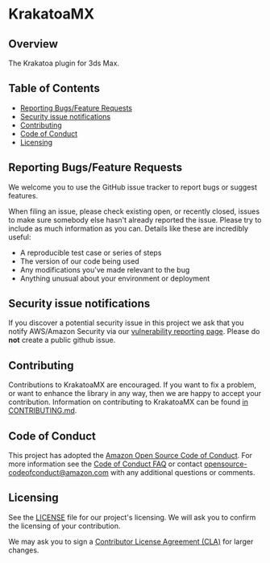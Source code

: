 # KrakatoaMX

## Overview

The Krakatoa plugin for 3ds Max.

## Table of Contents

- [Reporting Bugs/Feature Requests](#reporting-bugs/feature-requests)
- [Security issue notifications](#security-issue-notifications)
- [Contributing](#contributing)
- [Code of Conduct](#code-of-conduct)
- [Licensing](#licensing)

## Reporting Bugs/Feature Requests

We welcome you to use the GitHub issue tracker to report bugs or suggest features.

When filing an issue, please check existing open, or recently closed, issues to make sure somebody else hasn't already
reported the issue. Please try to include as much information as you can. Details like these are incredibly useful:

- A reproducible test case or series of steps
- The version of our code being used
- Any modifications you've made relevant to the bug
- Anything unusual about your environment or deployment

## Security issue notifications

If you discover a potential security issue in this project we ask that you notify AWS/Amazon Security via our [vulnerability reporting page](http://aws.amazon.com/security/vulnerability-reporting/). Please do **not** create a public github issue.

## Contributing

Contributions to KrakatoaMX are encouraged. If you want to fix a problem, or want to enhance the library in any way, then
we are happy to accept your contribution. Information on contributing to KrakatoaMX can be found
[in CONTRIBUTING.md](CONTRIBUTING.md).

## Code of Conduct

This project has adopted the [Amazon Open Source Code of Conduct](https://aws.github.io/code-of-conduct).
For more information see the [Code of Conduct FAQ](https://aws.github.io/code-of-conduct-faq) or contact
opensource-codeofconduct@amazon.com with any additional questions or comments.

## Licensing

See the [LICENSE](LICENSE) file for our project's licensing. We will ask you to confirm the licensing of your contribution.

We may ask you to sign a [Contributor License Agreement (CLA)](http://en.wikipedia.org/wiki/Contributor_License_Agreement) for larger changes.
